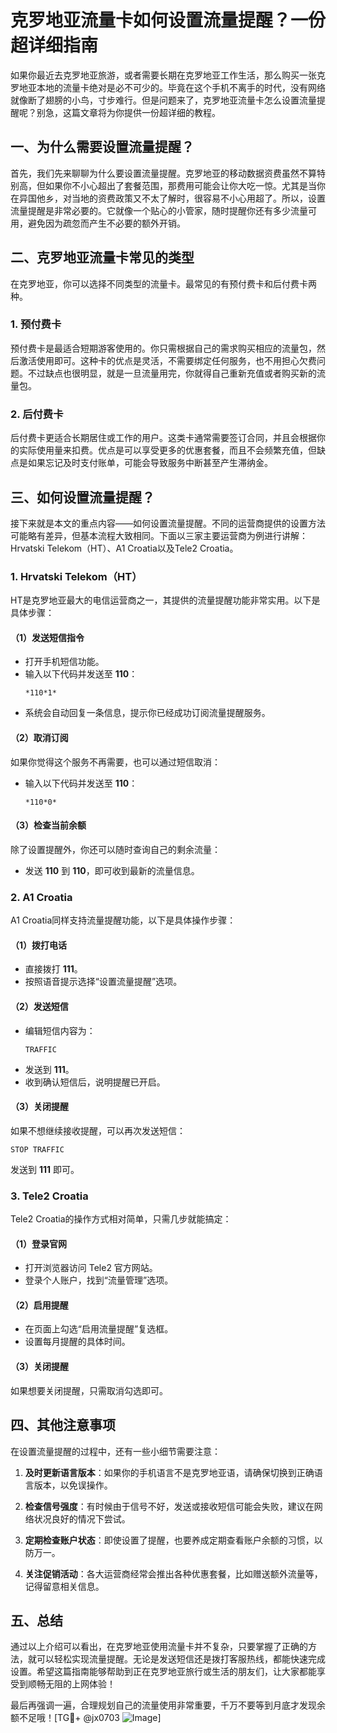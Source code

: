 # 克罗地亚流量卡如何设置流量提醒？一份超详细指南

如果你最近去克罗地亚旅游，或者需要长期在克罗地亚工作生活，那么购买一张克罗地亚本地的流量卡绝对是必不可少的。毕竟在这个手机不离手的时代，没有网络就像断了翅膀的小鸟，寸步难行。但是问题来了，克罗地亚流量卡怎么设置流量提醒呢？别急，这篇文章将为你提供一份超详细的教程。

## 一、为什么需要设置流量提醒？

首先，我们先来聊聊为什么要设置流量提醒。克罗地亚的移动数据资费虽然不算特别高，但如果你不小心超出了套餐范围，那费用可能会让你大吃一惊。尤其是当你在异国他乡，对当地的资费政策又不太了解时，很容易不小心用超了。所以，设置流量提醒是非常必要的。它就像一个贴心的小管家，随时提醒你还有多少流量可用，避免因为疏忽而产生不必要的额外开销。

## 二、克罗地亚流量卡常见的类型

在克罗地亚，你可以选择不同类型的流量卡。最常见的有预付费卡和后付费卡两种。

### 1. 预付费卡

预付费卡是最适合短期游客使用的。你只需根据自己的需求购买相应的流量包，然后激活使用即可。这种卡的优点是灵活，不需要绑定任何服务，也不用担心欠费问题。不过缺点也很明显，就是一旦流量用完，你就得自己重新充值或者购买新的流量包。

### 2. 后付费卡

后付费卡更适合长期居住或工作的用户。这类卡通常需要签订合同，并且会根据你的实际使用量来扣费。优点是可以享受更多的优惠套餐，而且不会频繁充值，但缺点是如果忘记及时支付账单，可能会导致服务中断甚至产生滞纳金。

## 三、如何设置流量提醒？

接下来就是本文的重点内容——如何设置流量提醒。不同的运营商提供的设置方法可能略有差异，但基本流程大致相同。下面以三家主要运营商为例进行讲解：Hrvatski Telekom（HT）、A1 Croatia以及Tele2 Croatia。

### 1. Hrvatski Telekom（HT）

HT是克罗地亚最大的电信运营商之一，其提供的流量提醒功能非常实用。以下是具体步骤：

#### （1）发送短信指令
- 打开手机短信功能。
- 输入以下代码并发送至 **110**：
  ```
  *110*1*
  ```
- 系统会自动回复一条信息，提示你已经成功订阅流量提醒服务。

#### （2）取消订阅
如果你觉得这个服务不再需要，也可以通过短信取消：
- 输入以下代码并发送至 **110**：
  ```
  *110*0*
  ```

#### （3）检查当前余额
除了设置提醒外，你还可以随时查询自己的剩余流量：
- 发送 **110** 到 **110**，即可收到最新的流量信息。

### 2. A1 Croatia

A1 Croatia同样支持流量提醒功能，以下是具体操作步骤：

#### （1）拨打电话
- 直接拨打 **111**。
- 按照语音提示选择“设置流量提醒”选项。

#### （2）发送短信
- 编辑短信内容为：
  ```
  TRAFFIC
  ```
- 发送到 **111**。
- 收到确认短信后，说明提醒已开启。

#### （3）关闭提醒
如果不想继续接收提醒，可以再次发送短信：
```
STOP TRAFFIC
```
发送到 **111** 即可。

### 3. Tele2 Croatia

Tele2 Croatia的操作方式相对简单，只需几步就能搞定：

#### （1）登录官网
- 打开浏览器访问 Tele2 官方网站。
- 登录个人账户，找到“流量管理”选项。

#### （2）启用提醒
- 在页面上勾选“启用流量提醒”复选框。
- 设置每月提醒的具体时间。

#### （3）关闭提醒
如果想要关闭提醒，只需取消勾选即可。

## 四、其他注意事项

在设置流量提醒的过程中，还有一些小细节需要注意：

1. **及时更新语言版本**：如果你的手机语言不是克罗地亚语，请确保切换到正确语言版本，以免误操作。
   
2. **检查信号强度**：有时候由于信号不好，发送或接收短信可能会失败，建议在网络状况良好的情况下尝试。

3. **定期检查账户状态**：即使设置了提醒，也要养成定期查看账户余额的习惯，以防万一。

4. **关注促销活动**：各大运营商经常会推出各种优惠套餐，比如赠送额外流量等，记得留意相关信息。

## 五、总结

通过以上介绍可以看出，在克罗地亚使用流量卡并不复杂，只要掌握了正确的方法，就可以轻松实现流量提醒。无论是发送短信还是拨打客服热线，都能快速完成设置。希望这篇指南能够帮助到正在克罗地亚旅行或生活的朋友们，让大家都能享受到顺畅无阻的上网体验！

最后再强调一遍，合理规划自己的流量使用非常重要，千万不要等到月底才发现余额不足哦！[TG💪+ @jx0703 ![Image](https://github.com/user-attachments/assets/dbca1d08-cadb-493c-b0ec-ad6f7a83f270)]